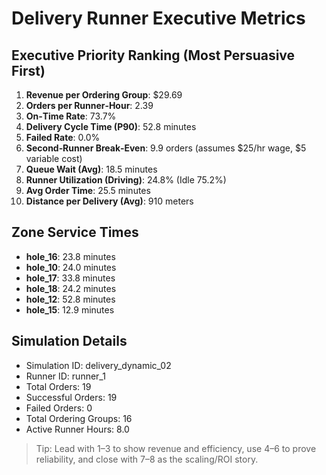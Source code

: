 # Delivery Runner Executive Metrics

## Executive Priority Ranking (Most Persuasive First)
1. **Revenue per Ordering Group**: $29.69
2. **Orders per Runner‑Hour**: 2.39
3. **On‑Time Rate**: 73.7%
4. **Delivery Cycle Time (P90)**: 52.8 minutes
5. **Failed Rate**: 0.0%
6. **Second‑Runner Break‑Even**: 9.9 orders (assumes $25/hr wage, $5 variable cost)
7. **Queue Wait (Avg)**: 18.5 minutes
8. **Runner Utilization (Driving)**: 24.8% (Idle 75.2%)
9. **Avg Order Time**: 25.5 minutes
10. **Distance per Delivery (Avg)**: 910 meters

## Zone Service Times
- **hole_16**: 23.8 minutes
- **hole_10**: 24.0 minutes
- **hole_17**: 33.8 minutes
- **hole_18**: 24.2 minutes
- **hole_12**: 52.8 minutes
- **hole_15**: 12.9 minutes


## Simulation Details
- Simulation ID: delivery_dynamic_02
- Runner ID: runner_1
- Total Orders: 19
- Successful Orders: 19
- Failed Orders: 0
- Total Ordering Groups: 16
- Active Runner Hours: 8.0

> Tip: Lead with 1–3 to show revenue and efficiency, use 4–6 to prove reliability, and close with 7–8 as the scaling/ROI story.
